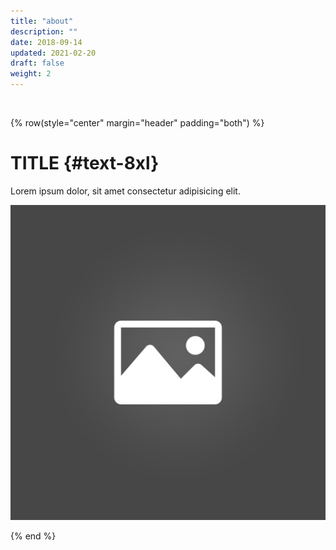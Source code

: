```yaml
---
title: "about"
description: ""
date: 2018-09-14
updated: 2021-02-20
draft: false
weight: 2
---
```


<br>

<!-- section 1 (co-found) -->

{% row(style="center" margin="header" padding="both") %}

# TITLE {#text-8xl}

Lorem ipsum dolor, sit amet consectetur adipisicing elit.

![Image](placeholder.jpg#medium#mx-auto)

{% end %}


